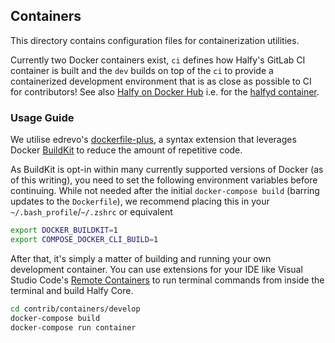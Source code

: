 ## Containers

This directory contains configuration files for containerization utilities.

Currently two Docker containers exist, `ci` defines how Halfy's GitLab CI container is built and the `dev` builds on top of the `ci` to provide a containerized development environment that is as close as possible to CI for contributors! See also [Halfy on Docker Hub](https://hub.docker.com/u/halfypay) i.e. for the [halfyd container](https://hub.docker.com/r/halfypay/halfyd).

### Usage Guide

We utilise edrevo's [dockerfile-plus](https://github.com/edrevo/dockerfile-plus), a syntax extension that
leverages Docker [BuildKit](https://docs.docker.com/develop/develop-images/build_enhancements/) to reduce
the amount of repetitive code.

As BuildKit is opt-in within many currently supported versions of Docker (as of this writing), you need to
set the following environment variables before continuing. While not needed after the initial `docker-compose build`
(barring updates to the `Dockerfile`), we recommend placing this in your `~/.bash_profile`/`~/.zshrc` or equivalent

```bash
export DOCKER_BUILDKIT=1
export COMPOSE_DOCKER_CLI_BUILD=1
```

After that, it's simply a matter of building and running your own development container. You can use extensions
for your IDE like Visual Studio Code's [Remote Containers](https://code.visualstudio.com/docs/remote/containers)
to run terminal commands from inside the terminal and build Halfy Core.

```bash
cd contrib/containers/develop
docker-compose build
docker-compose run container
```
